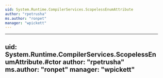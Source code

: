 ```yaml
---
uid: System.Runtime.CompilerServices.ScopelessEnumAttribute
author: "rpetrusha"
ms.author: "ronpet"
manager: "wpickett"
---
```


---
uid: System.Runtime.CompilerServices.ScopelessEnumAttribute.#ctor
author: "rpetrusha"
ms.author: "ronpet"
manager: "wpickett"
---
